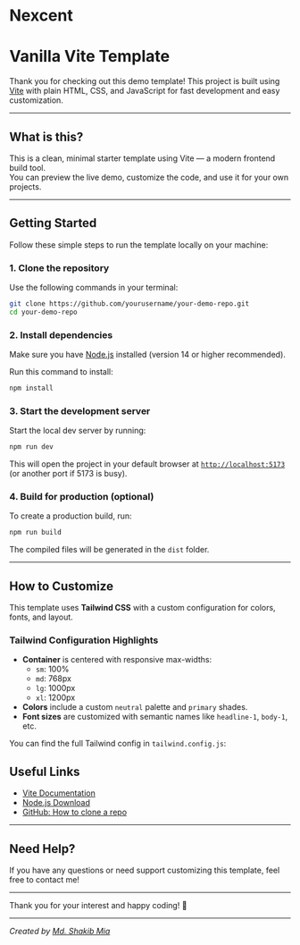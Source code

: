 # Nexcent

# Vanilla Vite Template

Thank you for checking out this demo template! This project is built using [Vite](https://vitejs.dev/) with plain HTML, CSS, and JavaScript for fast development and easy customization.

---

## What is this?

This is a clean, minimal starter template using Vite — a modern frontend build tool.  
You can preview the live demo, customize the code, and use it for your own projects.

---

## Getting Started

Follow these simple steps to run the template locally on your machine:

### 1. Clone the repository

Use the following commands in your terminal:

```bash
git clone https://github.com/yourusername/your-demo-repo.git
cd your-demo-repo
```

### 2. Install dependencies

Make sure you have [Node.js](https://nodejs.org/) installed (version 14 or higher recommended).

Run this command to install:

```bash
npm install
```

### 3. Start the development server

Start the local dev server by running:

```bash
npm run dev
```

This will open the project in your default browser at [`http://localhost:5173`](http://localhost:5173) (or another port if 5173 is busy).

### 4. Build for production (optional)

To create a production build, run:

```bash
npm run build
```

The compiled files will be generated in the `dist` folder.

---

## How to Customize

This template uses **Tailwind CSS** with a custom configuration for colors, fonts, and layout.

### Tailwind Configuration Highlights

- **Container** is centered with responsive max-widths:
  - `sm`: 100%
  - `md`: 768px
  - `lg`: 1000px
  - `xl`: 1200px
- **Colors** include a custom `neutral` palette and `primary` shades.
- **Font sizes** are customized with semantic names like `headline-1`, `body-1`, etc.

You can find the full Tailwind config in `tailwind.config.js`:

## Useful Links

- [Vite Documentation](https://vitejs.dev/guide/)
- [Node.js Download](https://nodejs.org/)
- [GitHub: How to clone a repo](https://docs.github.com/en/repositories/creating-and-managing-repositories/cloning-a-repository)

---

## Need Help?

If you have any questions or need support customizing this template, feel free to contact me!

---

Thank you for your interest and happy coding! 🚀

---

_Created by [Md. Shakib Mia](https://github.com/shakib-mia/)_
